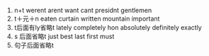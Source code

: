 1. n+t werent arent want cant presidnt gentlemen 
2.  t＋元＋n eaten curtain written mountain important
3.  t后面有ly省略t   lately completely hon absolutely definitely exactly 
4.  s 后面省略t  just best last first must
5. 句子后面省略t